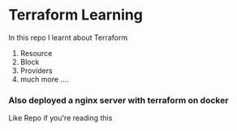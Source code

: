 # Terraform Learning
In this repo I learnt about Terraform 
1. Resource
2. Block
3. Providers
4. much more ....

### Also deployed a nginx server with terraform on docker


Like Repo if you're reading this
